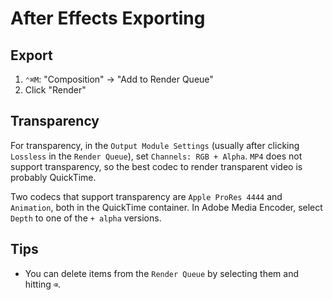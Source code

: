 # After Effects Exporting

## Export

1. `⌃⌘M`: "Composition" -> "Add to Render Queue"
2. Click "Render"

## Transparency

For transparency, in the `Output Module Settings` (usually after clicking `Lossless` in the `Render Queue`), set `Channels: RGB + Alpha`. `MP4` does not support transparency, so the best codec to render transparent video is probably QuickTime.

Two codecs that support transparency are `Apple ProRes 4444` and `Animation`, both in the QuickTime container. In Adobe Media Encoder, select `Depth` to one of the `+ alpha` versions.



## Tips

- You can delete items from the `Render Queue` by selecting them and hitting `⌫`.